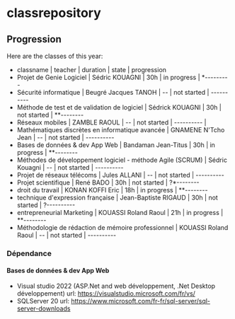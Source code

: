 ﻿# classrepository

## Progression
Here are the classes of this year:
- classname  |  teacher  |  duration  |  state  |  progression  
- Projet de Genie Logiciel  |  Sédric KOUAGNI  | 30h  |  in progress  |  *---------
- Sécurité informatique  |  Beugré Jacques TANOH  |  --  |  not started  |  ----------
- Méthode de test et de validation de logiciel  |  Sédrick KOUAGNI  |  30h  |  not started  |  **--------
- Réseaux mobiles  |  ZAMBLE RAOUL  |  --  |  not started  |  ----------  |
- Mathématiques discrètes en informatique avancée  |  GNAMENE N'Tcho Jean  |  --  |  not started  |  ----------  
- Bases de données & dev App Web  |  Bandaman Jean-Titus  | 30h  |  in progress  |  **--------
- Méthodes de développement logiciel - méthode Agile (SCRUM)  |  Sédric Kouagni  |  --  |  not started  |  ----------
- Projet de réseaux télécoms  |  Jules ALLANI  |  --  |  not started  |  ----------
- Projet scientifique  |  René BADO  |  30h  |  not started  |  ?*--------
- droit du travail  |  KONAN KOFFI Eric  |  18h  |  in progress  |  **--------
- technique d'expression française  |  Jean-Baptiste RIGAUD |  30h  |  not started  |  ?----------
- entrepreneurial Marketing  |  KOUASSI Roland Raoul  |  21h  |  in progress  |  **--------
- Méthodologie de rédaction de mémoire professionnel  |  KOUASSI Roland Raoul  |  --  | not started  |  ----------

### Dépendance
#### Bases de données & dev App Web
- Visual studio 2022 (ASP.Net and web développement, .Net Desktop développement) url: https://visualstudio.microsoft.com/fr/vs/
- SQLServer 20 url: https://www.microsoft.com/fr-fr/sql-server/sql-server-downloads
